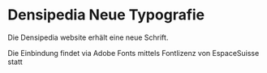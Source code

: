 # Densipedia Neue Typografie

Die Densipedia website erhält eine neue Schrift.

Die Einbindung findet via Adobe Fonts mittels Fontlizenz von EspaceSuisse statt
